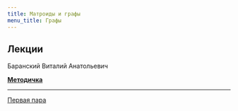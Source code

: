 ```yaml
---
title: Матроиды и графы
menu_title: Графы
---
```


## Лекции

Баранский Виталий Анатольевич

**[Методичка](book.pdf)**

---

[Первая пара](lectures/1)